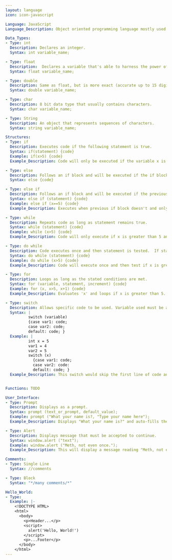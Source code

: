 ```yaml
---
layout: language
icon: icon-javascript

Language: JavaScript
Language_Description: Object oriented programming language mostly used to create interactive effects within web browsers.

Data_Types:
- Type: int
  Description: Declares an integer.
  Syntax: int variable_name;

- Type: float
  Description:  Declares a variable that's able to harness the power of deciamls (accurate up to 7 digits).
  Syntax: float variable_name;

- Type: double
  Description: Same as float, but is more exact (accurate up to 15 digits).
  Syntax: double variable_name;

- Type: char
  Description: 8 bit data type that usually contains characters.
  Syntax: char variable_name;

- Type: String
  Description: An object that represents sequences of characters.
  Syntax: string variable_name;

Structures:
- Type: if
  Description: Executes code if the following statement is true.
  Syntax: if(statement) {code}
  Example: if(x>5) {code}
  Example_Description: Code will only be executed if the variable x is greater than 5.

- Type: else
  Description: Follows an if block and will be executed if the if block isn't.
  Syntax: else {code}

- Type: else if
  Description: Follows an if block and will be executed if the previous if block wasn't executed and the new parameters are met.
  Syntax: else if (statement) {code}
  Example: else if (x==5) {code}
  Example_Description: Executes when previous if block doesn't and only if x equals 5.

- Type: while
  Description: Repeats code as long as statement remains true.
  Syntax: while (statement) {code}
  Example: while (x>5) {code}
  Example_Description: Code will only execute if x is greater than 5 and will keep looping until x isn't greater than 5.

- Type: do while
  Description: Code executes once and then statement is tested.  If statement remains true the do while will keep looping.
  Syntax: do while (statement) {code}
  Example: do while (x>5) {code}
  Example_Description: Code will execute once and then test if x is greater than 5.  If it is then it'll loop, if not it'll move on.

- Type: for
  Description: Loops as long as the stated conditions are met.
  Syntax: for (variable, statement, increment) {code}
  Example: for (x, x>5, x+1) {code}
  Example_Description: Evaluates 'x' and loops if x is greater than 5.  After each execution the value of x will increase by '+1'.

- Type: switch
  Description: Allows specific code to be used. Variable used must be an integer and the 'vars' must be constant. The switch will jump to the first case that's equal to your stated variable and do the rest of the codes from there (so it'll skip everything before the first case used).  If none of the cases are equal to your variable then it'll only execute the last section of code (the code following 'default').
  Syntax: |
          switch (variable)
          {case var1: code;
          case var2: code;
          default: code; }
  Example: |
          int x = 5
          var1 = 4
          var2 = 5
          switch (x)
            {case var1: code;
            case var2: code:
            default: code; }
  Example_Description: This switch would skip the first line of code and execute everything after that.


Functions: TODO

User_Interface:
- Type: Prompt
  Description: Displays as a prompt.
  Syntax: prompt (text_or_prompt, default_value);
  Example: prompt ("What your name is?, "Type your name here");
  Example_Description: Displays "What your name is?" and auto-fills the textbox with "Type your name here."

- Type: Alert
  Description: Displays message that must be accepted to continue.
  Syntax: window.alert ("text");
  Example: window.alert ("Meth, not even once.");
  Example_Description: This will display a message reading "Meth, not even once" and will require the user to acknowledge the message to continue.

Comments:
- Type: Single Line
  Syntax: //comments

- Type: Block
  Syntax: "*/many comments/*"

Hello_World:
- Type:
  Example: |-
    <!DOCTYPE HTML>
    <html>
      <body>
        <p>Header...</p>
        <script>
          alert('Hello, World!')
        </script>
        <p>...Footer</p>
      </body>
    </html>
---
```

